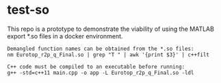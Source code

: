 # test-so

This repo is a prototype to demonstrate the viability of using the MATLAB export
\*.so files in a docker environment.


```
Demangled function names can be obtained from the *.so files:
nm Eurotop_r2p_q_Final.so | grep "T " | awk '{print $3}' | c++filt

C++ code must be compiled to an executable before running:
g++ -std=c++11 main.cpp -o app -L Eurotop_r2p_q_Final.so -ldl
```
